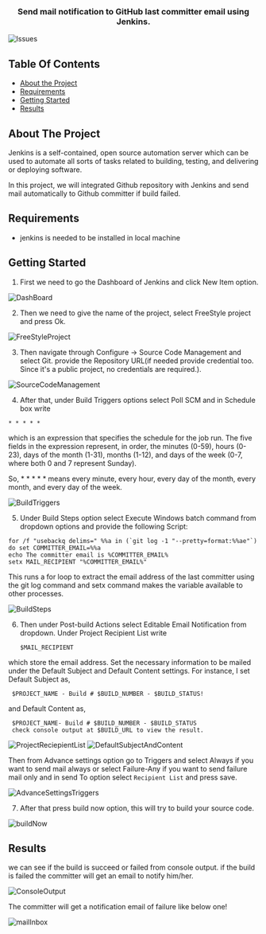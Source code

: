 
<br/>
<p align="center">
  <h3 align="center">Send mail notification to GitHub last committer email using Jenkins.</h3>

</p>

![Issues](https://img.shields.io/github/issues/ShaanCoding/ReadME-Generator) 

## Table Of Contents

* [About the Project](#about-the-project)
* [Requirements](#requirements)
* [Getting Started](#getting-started)
* [Results](#results)


## About The Project

Jenkins is a self-contained, open source automation server which can be used to automate all sorts of tasks related to building, testing, and delivering or deploying software.

In this project, we will integrated Github repository with Jenkins and send mail automatically to Github committer if build failed.

## Requirements

* jenkins is needed to be installed in local machine

## Getting Started

1.  First we need to go the Dashboard of Jenkins and click New Item option.

![DashBoard](https://github.com/Mirazul62/Jenkins-GitHub-Integration-Send-Mail-Notification-to-Last-Committer-Email/assets/39739233/94acc698-315f-4bea-855d-5c9a9cc19286)

2.  Then we need to give the name of the project, select FreeStyle project and press Ok.

![FreeStyleProject](https://github.com/Mirazul62/Jenkins-GitHub-Integration-Send-Mail-Notification-to-Last-Committer-Email/assets/39739233/1a84d7ad-f485-4868-83ee-36c1a1ac3771)

3.  Then navigate through Configure -> Source Code Management and select Git.
provide the Repository URL(if needed provide credential too. Since it's a public project, no credentials are required.).

![SourceCodeManagement](https://github.com/Mirazul62/Jenkins-GitHub-Integration-Send-Mail-Notification-to-Last-Committer-Email/assets/39739233/7f5ce0c7-4883-4b18-9428-214b46f6d602)

4.  After that, under Build Triggers options select Poll SCM and in Schedule box write
   ```
   * * * * * 
   ```
which is an expression that specifies the schedule for the job run. 
The five fields in the expression represent, in order, the minutes (0-59), hours (0-23), days of the month (1-31), months (1-12), and days of the week (0-7, where both 0 and 7 represent Sunday).

So, * * * * * means every minute, every hour, every day of the month, every month, and every day of the week.

![BuildTriggers](https://github.com/Mirazul62/Jenkins-GitHub-Integration-Send-Mail-Notification-to-Last-Committer-Email/assets/39739233/9d3a0817-6004-4398-9a01-a21ffeba4150)

5. Under Build Steps option select Execute Windows batch command
from dropdown options and provide the following Script:
```
for /f "usebackq delims=" %%a in (`git log -1 "--pretty=format:%%ae"`) do set COMMITTER_EMAIL=%%a
echo The committer email is %COMMITTER_EMAIL%
setx MAIL_RECIPIENT "%COMMITTER_EMAIL%"
```

This runs a for loop to extract the email address of the last committer using the git log command and setx command makes the variable available to other processes.

![BuildSteps](https://github.com/Mirazul62/Jenkins-GitHub-Integration-Send-Mail-Notification-to-Last-Committer-Email/assets/39739233/c3265f4e-afa2-4f54-9c6d-f00eb1be4a67)

6. Then under Post-build Actions select Editable Email Notification from dropdown. Under Project Recipient List write 
    
    ```
    $MAIL_RECIPIENT
    ```
 which store the email address. Set the necessary information to be mailed under the Default Subject and Default Content settings.
 For instance, I set Default Subject as,
 ```
  $PROJECT_NAME - Build # $BUILD_NUMBER - $BUILD_STATUS!
 ```
 and Default Content as,
 ```
  $PROJECT_NAME- Build # $BUILD_NUMBER - $BUILD_STATUS
  check console output at $BUILD_URL to view the result.
 ```

![ProjectReciepientList](https://github.com/Mirazul62/Jenkins-GitHub-Integration-Send-Mail-Notification-to-Last-Committer-Email/assets/39739233/02cd0727-8082-48a0-af65-6bb4a726c8c0)
![DefaultSubjectAndContent](https://github.com/Mirazul62/Jenkins-GitHub-Integration-Send-Mail-Notification-to-Last-Committer-Email/assets/39739233/e9738bd8-5afe-4ac1-82fe-5189fed97b95)

Then from Advance settings option go to Triggers and select Always if you want to send mail always or select Failure-Any if you want to send failure mail only and in send To option select `Recipient List` and press save.

![AdvanceSettingsTriggers](https://github.com/Mirazul62/Jenkins-GitHub-Integration-Send-Mail-Notification-to-Last-Committer-Email/assets/39739233/b613d790-52ff-49e3-8696-6f5a2b818b23)

7.  After that press build now option, this will try to build your source code. 

![buildNow](https://github.com/Mirazul62/Jenkins-GitHub-Integration-Send-Mail-Notification-to-Last-Committer-Email/assets/39739233/ce4fb006-ede2-49a1-9a6e-697241c82681)
## Results

we can see if the build is succeed or failed from console output. if the build is failed the committer will get an email to notify him/her.

![ConsoleOutput](https://github.com/Mirazul62/Jenkins-GitHub-Integration-Send-Mail-Notification-to-Last-Committer-Email/assets/39739233/310b8ff2-baed-4346-9650-d99241435e85)

The committer will get a notification email of failure like below one!

![mailInbox](https://github.com/Mirazul62/Jenkins-GitHub-Integration-Send-Mail-Notification-to-Last-Committer-Email/assets/39739233/71c7fe7e-b344-49da-8f83-ab8bad7c5f43)



